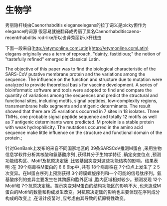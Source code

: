 # 生物学

秀丽隐杆线虫Caenorhabditis eleganselegans的拉丁词义是picky但作为elegance的词源 很容易就被翻译成秀丽了属名Caenorhabditiscaeno- recentrhabditis rod-like所以也译秀丽新小杆线虫

下面一段来自[http://etymonline.comLatin](http://etymonline.comLatin) elegans originally was a term of reproach, "dainty, fastidious;" the notion of "tastefully refined" emerged in classical Latin.

The objective of this paper was to find the biological characteristic of the SARS-CoV putative membrane protein and the variations among the sequence. The influence on the function and structure due to mutation were analyzed to provide theoretical basis for vaccine development. A series of bioinformatic software and tools were adopted to find and compare the quantity of variations among the sequences and predict the structural and functional sites, including motifs, signal peptides, low-complexity regions, transmembrane helix segments and antigenic determinants. The result showed that there are 25 variations occurred in 7 sites in 18 isolates. Three TMHs, one probable signal peptide sequence and totally 12 motifs as well as 7 antigenic determinants were predicted. M protein is a stable protein with weak hydrophilicity. The mutations occurred in the amino acid sequence make little influence on the structure and functional domain of the protein.;

针对GenBank上发布的来自不同国家地区的 39条SARSCoV推测M蛋白 ,采用生物信息学软件分析其核酸和氨基酸序列 ,获得其分子生物学特征 ,确定突变位点 ,预测功能结构区、Motif及抗原决定簇 ,比较基因突变对这些功能结构的影响。结果表明 :在 39个病毒株M蛋白的 6 6 6bp中 ,共有 18个病毒株在 7个位点上发生了 2 5次变异。在M蛋白序列上预测获得 3个跨膜螺旋序列和一个可能的信号肽序列。氨基酸序列的变异主要发生在其跨膜和胞外区域 ,胞内区域相对较少。预测发现 12个Motif和 7个抗原决定簇。提示突变对M蛋白的结构功能区的影响不大 ,也未造成M蛋白的Motif的数量和构成发生改变。对抗原决定簇的影响也主要体现在序列成分构成的改变上 ,在设计疫苗时 ,应考虑由其导致的抗原特性改变。

